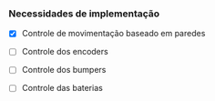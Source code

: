 ### Necessidades de implementação 
- [x] Controle de movimentação baseado em paredes
- [ ] Controle dos encoders
- [ ] Controle dos bumpers
- [ ] Controle das baterias


